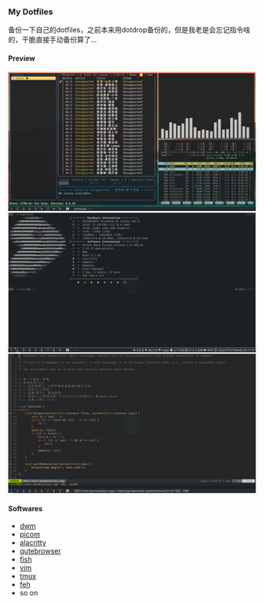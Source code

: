 ### My Dotfiles

备份一下自己的dotfiles，之前本来用dotdrop备份的，但是我老是会忘记指令啥的，干脆直接手动备份算了...

#### Preview

![preview1](images/screenshot1.png)
![preview2](images/screenshot2.png)
![preview3](images/screenshot3.png)

#### Softwares

- [dwm](https://dwm.suckless.org)
- [picom](https://github.com/yshui/picom)
- [alacritty](https://github.com/alacritty/alacritty)
- [qutebrowser](https://github.com/qutebrowser/qutebrowser)
- [fish](http://fishshell.com/)
- [vim](https://github.com/vim/vim)
- [tmux](https://tmux.github.io/)
- [feh](https://feh.finalrewind.org/)
- so on
